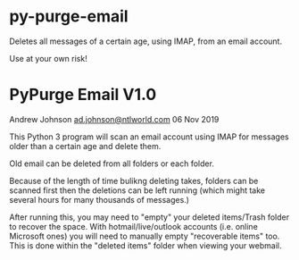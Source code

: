 # py-purge-email
Deletes all messages of a certain age, using IMAP, from an email account.

Use at your own risk!

PyPurge Email V1.0
==================
Andrew Johnson
ad.johnson@ntlworld.com
06 Nov 2019


This Python 3 program will scan an email account using IMAP for messages older than
a certain age and delete them.

Old email can be deleted from all folders or each folder.

Because of the length of time bulikng deleting takes, folders can be scanned first
then the deletions can be left running (which might take several hours for many
thousands of messages.)

After running this, you may need to "empty" your deleted items/Trash folder to recover the space.
With hotmail/live/outlook accounts (i.e. online Microsoft ones) you will need to manually empty "recoverable items" too.
This is done within the "deleted items" folder when viewing your webmail.
